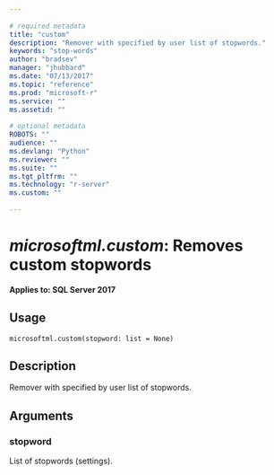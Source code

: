 ```yaml
--- 
 
# required metadata 
title: "custom" 
description: "Remover with specified by user list of stopwords." 
keywords: "stop-words" 
author: "bradsev" 
manager: "jhubbard" 
ms.date: "07/13/2017" 
ms.topic: "reference" 
ms.prod: "microsoft-r" 
ms.service: "" 
ms.assetid: "" 
 
# optional metadata 
ROBOTS: "" 
audience: "" 
ms.devlang: "Python" 
ms.reviewer: "" 
ms.suite: "" 
ms.tgt_pltfrm: "" 
ms.technology: "r-server" 
ms.custom: "" 
 
---
```


# *microsoftml.custom*: Removes custom stopwords


**Applies to: SQL Server 2017**


## Usage



```
microsoftml.custom(stopword: list = None)
```




## Description

Remover with specified by user list of stopwords.


## Arguments


### stopword

List of stopwords (settings).
